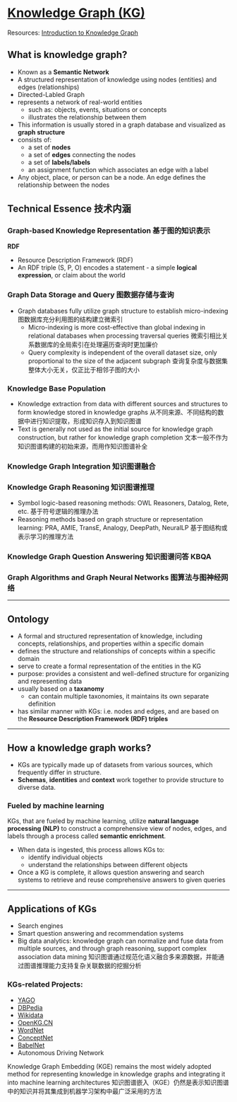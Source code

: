 # [Knowledge Graph (KG)](https://www.ibm.com/think/topics/knowledge-graph)

Resources:
[Introduction to Knowledge Graph](https://www.icourse163.org/course/ZJU-1464119172)

## What is knowledge graph?
- Known as a **Semantic Network**
- A structured representation of knowledge using nodes (entities) and edges (relationships)
- Directed-Labled Graph
- represents a network of real-world entities
  - such as: objects, events, situations or concepts
  - illustrates the relationship between them
- This information is usually stored in a graph database and visualized as **graph structure**
- consists of: 
  - a set of **nodes**
  - a set of **edges** connecting the nodes 
  - a set of **labels/labels**  
  - an assignment function which associates an edge with a label
- Any object, place, or person can be a node. An edge defines the relationship between the nodes

## Technical Essence 技术内涵
### Graph-based Knowledge Representation 基于图的知识表示
**RDF**
- Resource Description Framework (RDF)
- An RDF triple (S, P, O) encodes a statement - a simple **logical expression**, or claim about the world

### Graph Data Storage and Query 图数据存储与查询
- Graph databases fully utilize graph structure to establish micro-indexing 图数据库充分利用图的结构建立微索引
  - Micro-indexing is more cost-effective than global indexing in relational databases when processing traversal queries 微索引相比关系数据库的全局索引在处理遍历查询时更加廉价
  - Query complexity is independent of the overall dataset size, only proportional to the size of the adjacent subgraph 查询复杂度与数据集整体大小无关，仅正比于相邻子图的大小

### Knowledge Base Population
- Knowledge extraction from data with different sources and structures to form knowledge stored in knowledge graphs 从不同来源、不同结构的数据中进行知识提取，形成知识存入到知识图谱
- Text is generally not used as the initial source for knowledge graph construction, but rather for knowledge graph completion 文本一般不作为知识图谱构建的初始来源，而用作知识图谱补全

### Knowledge Graph Integration 知识图谱融合

### Knowledge Graph Reasoning 知识图谱推理
- Symbol logic-based reasoning methods: OWL Reasoners, Datalog, Rete, etc. 基于符号逻辑的推理办法
- Reasoning methods based on graph structure or representation learning: PRA, AMIE, TransE, Analogy, DeepPath, NeuralLP 基于图结构或表示学习的推理方法

### Knowledge Graph Question Answering 知识图谱问答 KBQA

### Graph Algorithms and Graph Neural Networks 图算法与图神经网络


---
## Ontology
- A formal and structured representation of knowledge, including concepts, relationships, and properties within a specific domain 
- defines the structure and relationships of concepts within a specific domain
- serve to create a formal representation of the entities in the KG
- purpose: provides a consistent and well-defined structure for organizing and representing data 
- usually based on a **taxanomy**
  - can contain multiple taxonomies, it maintains its own separate definition
- has similar manner with KGs: i.e. nodes and edges, and are based on the **Resource Description Framework (RDF) triples**

---
## How a knowledge graph works?
- KGs are typically made up of datasets from various sources, which frequently differ in structure.
- **Schemas**, **identities** and **context** work together to provide structure to diverse data.

### Fueled by machine learning
KGs, that are fueled by machine learning, utilize **natural language processing (NLP)** to construct a comprehensive view of nodes, edges, and labels through a process called **semantic enrichment**. 
- When data is ingested, this process allows KGs to:
  - identify individual objects
  - understand the relationships between different objects
- Once a KG is complete, it allows question answering and search systems to retrieve and reuse comprehensive answers to given queries

---
## Applications of KGs
- Search engines
- Smart question answering and recommendation systems
- Big data analytics: knowledge graph can normalize and fuse data from multiple sources, and through graph reasoning, support complex association data mining 知识图谱通过规范化语义融合多来源数据，并能通过图谱推理能力支持复杂关联数据的挖掘分析 

### KGs-related Projects:
- [YAGO](https://yago-knowledge.org/getting-started)
- [DBPedia](https://www.dbpedia.org/resources/knowledge-graphs/)
- [Wikidata](https://www.wikidata.org/wiki/Q33002955)
- [OpenKG.CN](http://onegraph.openkg.cn/)
- [WordNet](https://wordnet.princeton.edu/)
- [ConceptNet](https://conceptnet.io/)
- [BabelNet](https://babelnet.org/)
- Autonomous Driving Network


Knowledge Graph Embedding (KGE) remains the most widely adopted method for representing knowledge in knowledge graphs and integrating it into machine learning architectures 知识图谱嵌入（KGE）仍然是表示知识图谱中的知识并将其集成到机器学习架构中最广泛采用的方法
